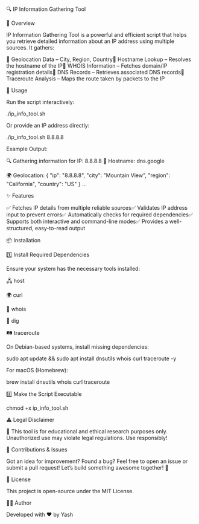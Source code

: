 🔍 IP Information Gathering Tool

🚀 Overview

IP Information Gathering Tool is a powerful and efficient script that helps you retrieve detailed information about an IP address using multiple sources. It gathers:

🔹 Geolocation Data – City, Region, Country🔹 Hostname Lookup – Resolves the hostname of the IP🔹 WHOIS Information – Fetches domain/IP registration details🔹 DNS Records – Retrieves associated DNS records🔹 Traceroute Analysis – Maps the route taken by packets to the IP

🎯 Usage

Run the script interactively:

./ip_info_tool.sh

Or provide an IP address directly:

./ip_info_tool.sh 8.8.8.8

Example Output:

🔍 Gathering information for IP: 8.8.8.8
📡 Hostname: dns.google

🌍 Geolocation:
    {
      "ip": "8.8.8.8",
      "city": "Mountain View",
      "region": "California",
      "country": "US"
    }
...

✨ Features

✅ Fetches IP details from multiple reliable sources✅ Validates IP address input to prevent errors✅ Automatically checks for required dependencies✅ Supports both interactive and command-line modes✅ Provides a well-structured, easy-to-read output

📦 Installation

1️⃣ Install Required Dependencies

Ensure your system has the necessary tools installed:

🖧 host

🌍 curl

📜 whois

🔗 dig

🛤 traceroute

On Debian-based systems, install missing dependencies:

sudo apt update && sudo apt install dnsutils whois curl traceroute -y

For macOS (Homebrew):

brew install dnsutils whois curl traceroute

2️⃣ Make the Script Executable

chmod +x ip_info_tool.sh

⚠️ Legal Disclaimer

🛑 This tool is for educational and ethical research purposes only. Unauthorized use may violate legal regulations. Use responsibly!

📢 Contributions & Issues

Got an idea for improvement? Found a bug? Feel free to open an issue or submit a pull request! Let’s build something awesome together! 🚀

📜 License

This project is open-source under the MIT License.

👨‍💻 Author

Developed with ❤️ by Yash

